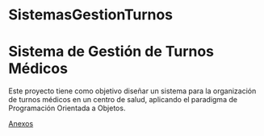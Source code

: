 # SistemasGestionTurnos

# **Sistema de Gestión de Turnos Médicos**

Este proyecto tiene como objetivo diseñar un sistema para la organización de turnos médicos en un centro de salud, aplicando el paradigma de Programación Orientada a Objetos.

[ Anexos ](https://github.com/santimarM/SistemasGestionTurnos/blob/main/anexos.md)
